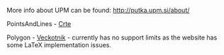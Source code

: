 More info about UPM can be found: http://putka.upm.si/about/


PointsAndLines - [Crte]

Polygon - [Veckotnik] - currently has no support limits as the website has some LaTeX implementation issues.

[Crte]: https://putka.upm.si/tasks/2017/2017_1kolo/crte
[Veckotnik]: https://putka.upm.si/tasks/2017/2017_2kolo/veckotnik